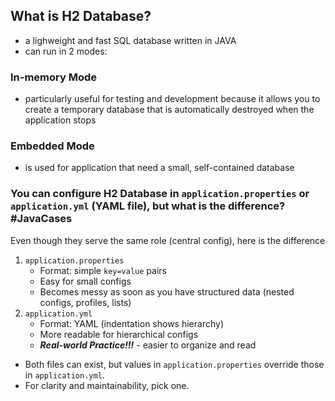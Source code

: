## What is H2 Database?
- a lighweight and fast SQL database written in JAVA
- can run in 2 modes:
### In-memory Mode
- particularly useful for testing and development because it allows you to create a temporary database that is automatically destroyed when the application stops

### Embedded Mode
- is used for application that need a small, self-contained database

### You can configure H2 Database in `application.properties` or `application.yml` (YAML file), but what is the difference? #JavaCases

Even though they serve the same role (central config), here is the difference

1. `application.properties`
	- Format: simple `key=value` pairs
	- Easy for small configs
	- Becomes messy as soon as you have structured data (nested configs, profiles, lists)
2. `application.yml`
	- Format: YAML (indentation shows hierarchy)
	- More readable for hierarchical configs
	- ***Real-world Practice!!!*** - easier to organize and read

- Both files can exist, but values in `application.properties` override those in `application.yml`.
- For clarity and maintainability, pick one.